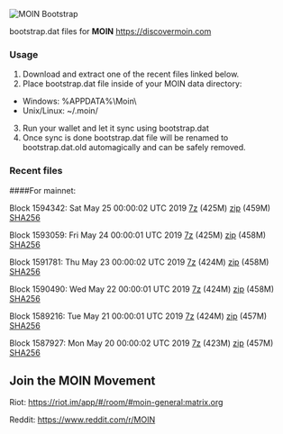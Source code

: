 ![MOIN Bootstrap](https://i.imgur.com/KjM1jMp.jpg)

bootstrap.dat files for **MOIN** https://discovermoin.com

### Usage

1. Download and extract one of the recent files linked below.
2. Place bootstrap.dat file inside of your MOIN data directory:
 - Windows: %APPDATA%\Moin\
 - Unix/Linux: ~/.moin/
3. Run your wallet and let it sync using bootstrap.dat
4. Once sync is done bootstrap.dat file will be renamed to bootstrap.dat.old automagically and can be safely removed.


### Recent files

####For mainnet:

Block 1594342: Sat May 25 00:00:02 UTC 2019 [7z](https://transfer.sh/dhhtA/bootstrap.dat.20190525.7z) (425M) [zip](https://transfer.sh/4cTez/bootstrap.dat.20190525.zip) (459M) [SHA256](https://transfer.sh/b2FMS/sha256.txt)

Block 1593059: Fri May 24 00:00:01 UTC 2019 [7z](https://transfer.sh/154fed/bootstrap.dat.20190524.7z) (425M) [zip](https://transfer.sh/ko0M7/bootstrap.dat.20190524.zip) (458M) [SHA256](https://transfer.sh/sy2hL/sha256.txt)

Block 1591781: Thu May 23 00:00:02 UTC 2019 [7z](https://transfer.sh/K6fln/bootstrap.dat.20190523.7z) (424M) [zip](https://transfer.sh/5nplX/bootstrap.dat.20190523.zip) (458M) [SHA256](https://transfer.sh/a6xeH/sha256.txt)

Block 1590490: Wed May 22 00:00:01 UTC 2019 [7z](https://transfer.sh/nLdi5/bootstrap.dat.20190522.7z) (424M) [zip](https://transfer.sh/117fGe/bootstrap.dat.20190522.zip) (458M) [SHA256](https://transfer.sh/b0xJg/sha256.txt)

Block 1589216: Tue May 21 00:00:01 UTC 2019 [7z](https://transfer.sh/14L9s/bootstrap.dat.20190521.7z) (424M) [zip](https://transfer.sh/fFjYM/bootstrap.dat.20190521.zip) (457M) [SHA256](https://transfer.sh/S7HHA/sha256.txt)

Block 1587927: Mon May 20 00:00:02 UTC 2019 [7z](https://transfer.sh/4xmNP/bootstrap.dat.20190520.7z) (423M) [zip](https://transfer.sh/VrIBe/bootstrap.dat.20190520.zip) (457M) [SHA256](https://transfer.sh/11sICJ/sha256.txt)

## Join the MOIN Movement

Riot: https://riot.im/app/#/room/#moin-general:matrix.org

Reddit: https://www.reddit.com/r/MOIN
